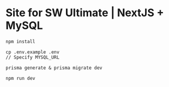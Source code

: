 # Site for SW Ultimate | NextJS + MySQL #

```
npm install
```

```
cp .env.example .env
// Specify MYSQL_URL
```

```
prisma generate & prisma migrate dev
```

```
npm run dev
```
